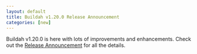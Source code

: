 ```yaml
---
layout: default
title: Buildah v1.20.0 Release Announcement
categories: [new]
---
```

Buildah v1.20.0 is here with lots of improvements and enhancements.  Check out the [Release Announcement](https://buildah.io/releases/2021/03/31/Buildah-version-v1.20.0.html) for all the details.
